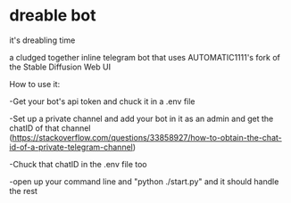 # dreable bot
it's dreabling time



a cludged together inline telegram bot that uses AUTOMATIC1111's fork of the Stable Diffusion Web UI




How to use it:

  -Get your bot's api token and chuck it in a .env file
  
  -Set up a private channel and add your bot in it as an admin and get the chatID of that channel (https://stackoverflow.com/questions/33858927/how-to-obtain-the-chat-id-of-a-private-telegram-channel)
  
  -Chuck that chatID in the .env file too
  
  -open up your command line and "python ./start.py" and it should handle the rest
